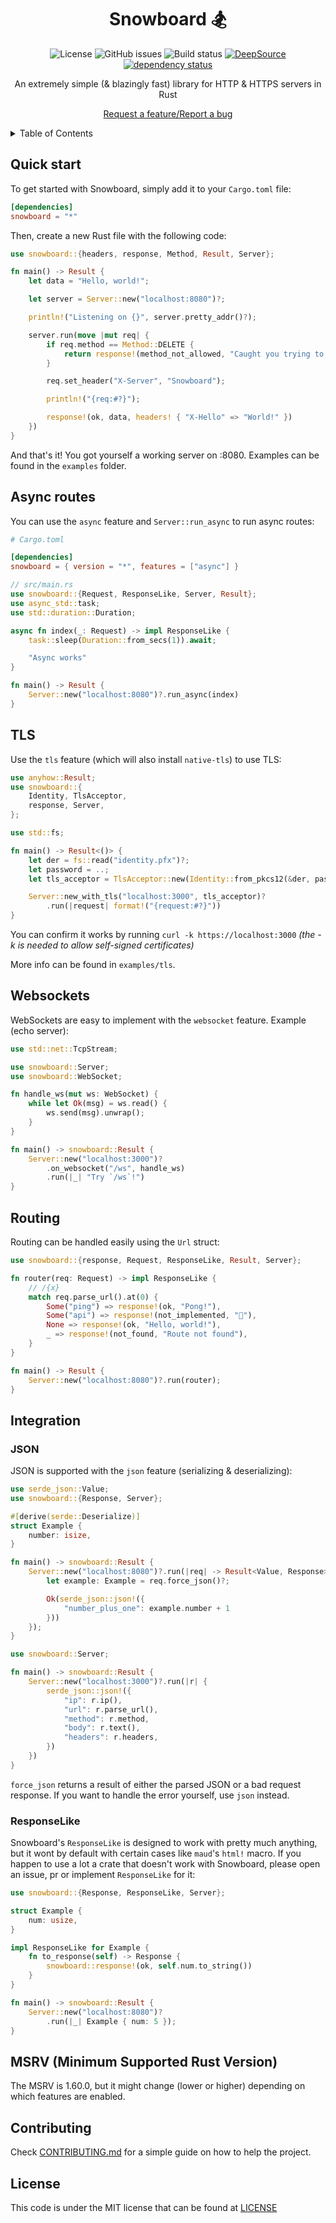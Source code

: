<div align="center">

# **Snowboard 🏂**

![License](https://img.shields.io/github/license/Brian3647/snowboard)
![GitHub issues](https://img.shields.io/github/issues/Brian3647/snowboard)
![Build status](https://img.shields.io/github/actions/workflow/status/Brian3647/snowboard/rust.yml)
[![DeepSource](https://app.deepsource.com/gh/Brian3647/snowboard.svg/?label=active+issues&show_trend=false)](https://app.deepsource.com/gh/Brian3647/snowboard/)
[![dependency status](https://deps.rs/repo/github/Brian3647/snowboard/status.svg)](https://deps.rs/repo/github/Brian3647/snowboard)

An extremely simple (& blazingly fast) library for HTTP & HTTPS servers in Rust

[Request a feature/Report a bug](https://github.com/Brian3647/snowboard/issues)

</div>

<details>
<summary>Table of Contents</summary>

1. [**Snowboard 🏂**](#snowboard-)
    1. [**Quick start**](#quick-start)
    2. [**Async routes**](#async-routes)
    3. [**TLS**](#tls)
    4. [**Websockets**](#websockets)
    5. [**Routing**](#routing)
    6. [**Integration**](#integration)
    7. [**MSRV (Minimum Supported Rust Version)**](#msrv-minimum-supported-rust-version)
    8. [**Contributing**](#contributing)
    9. [**License**](#license)

</details>

## **Quick start**

To get started with Snowboard, simply add it to your `Cargo.toml` file:

```toml
[dependencies]
snowboard = "*"
```

Then, create a new Rust file with the following code:

```rust
use snowboard::{headers, response, Method, Result, Server};

fn main() -> Result {
    let data = "Hello, world!";

    let server = Server::new("localhost:8080")?;

    println!("Listening on {}", server.pretty_addr()?);

    server.run(move |mut req| {
        if req.method == Method::DELETE {
            return response!(method_not_allowed, "Caught you trying to delete!");
        }

        req.set_header("X-Server", "Snowboard");

        println!("{req:#?}");

        response!(ok, data, headers! { "X-Hello" => "World!" })
    })
}
```

And that's it! You got yourself a working server on :8080. Examples can be found in the `examples` folder.

## **Async routes**

You can use the `async` feature and `Server::run_async` to run async routes:

```toml
# Cargo.toml

[dependencies]
snowboard = { version = "*", features = ["async"] }
```

```rust
// src/main.rs
use snowboard::{Request, ResponseLike, Server, Result};
use async_std::task;
use std::duration::Duration;

async fn index(_: Request) -> impl ResponseLike {
    task::sleep(Duration::from_secs(1)).await;

    "Async works"
}

fn main() -> Result {
    Server::new("localhost:8080")?.run_async(index)
}
```

## **TLS**

Use the `tls` feature (which will also install `native-tls`) to use TLS:

```rust
use anyhow::Result;
use snowboard::{
    Identity, TlsAcceptor,
    response, Server,
};

use std::fs;

fn main() -> Result<()> {
    let der = fs::read("identity.pfx")?;
    let password = ..;
    let tls_acceptor = TlsAcceptor::new(Identity::from_pkcs12(&der, password)?)?;

    Server::new_with_tls("localhost:3000", tls_acceptor)?
        .run(|request| format!("{request:#?}"))
}
```

You can confirm it works by running `curl -k https://localhost:3000` _(the -k is needed to allow self-signed certificates)_

More info can be found in `examples/tls`.

## **Websockets**

WebSockets are easy to implement with the `websocket` feature. Example (echo server):

```rust
use std::net::TcpStream;

use snowboard::Server;
use snowboard::WebSocket;

fn handle_ws(mut ws: WebSocket) {
    while let Ok(msg) = ws.read() {
        ws.send(msg).unwrap();
    }
}

fn main() -> snowboard::Result {
    Server::new("localhost:3000")?
        .on_websocket("/ws", handle_ws)
        .run(|_| "Try `/ws`!")
}
```

## **Routing**

Routing can be handled easily using the `Url` struct:

```rust
use snowboard::{response, Request, ResponseLike, Result, Server};

fn router(req: Request) -> impl ResponseLike {
    // /{x}
    match req.parse_url().at(0) {
        Some("ping") => response!(ok, "Pong!"),
        Some("api") => response!(not_implemented, "👀"),
        None => response!(ok, "Hello, world!"),
        _ => response!(not_found, "Route not found"),
    }
}

fn main() -> Result {
    Server::new("localhost:8080")?.run(router);
}
```

## **Integration**

### **JSON**

JSON is supported with the `json` feature (serializing & deserializing):

```rust
use serde_json::Value;
use snowboard::{Response, Server};

#[derive(serde::Deserialize)]
struct Example {
    number: isize,
}

fn main() -> snowboard::Result {
    Server::new("localhost:8080")?.run(|req| -> Result<Value, Response> {
        let example: Example = req.force_json()?;

        Ok(serde_json::json!({
            "number_plus_one": example.number + 1
        }))
    });
}
```

```rust
use snowboard::Server;

fn main() -> snowboard::Result {
	Server::new("localhost:3000")?.run(|r| {
		serde_json::json!({
			"ip": r.ip(),
			"url": r.parse_url(),
			"method": r.method,
			"body": r.text(),
			"headers": r.headers,
		})
	})
}
```

`force_json` returns a result of either the parsed JSON or a bad request response. If you want to handle the error yourself, use `json` instead.

### **ResponseLike**

Snowboard's `ResponseLike` is designed to work with pretty much anything, but it wont by default with certain cases like `maud`'s `html!` macro. If you happen to use a lot a crate that doesn't work with Snowboard, please open an issue, pr or implement `ResponseLike` for it:

```rust
use snowboard::{Response, ResponseLike, Server};

struct Example {
    num: usize,
}

impl ResponseLike for Example {
    fn to_response(self) -> Response {
        snowboard::response!(ok, self.num.to_string())
    }
}

fn main() -> snowboard::Result {
    Server::new("localhost:8080")?
        .run(|_| Example { num: 5 });
}
```

## **MSRV (Minimum Supported Rust Version)**

The MSRV is 1.60.0, but it might change (lower or higher) depending on which features are enabled.

## **Contributing**

Check [CONTRIBUTING.md](CONTRIBUTING.md) for a simple guide on how to help the project.

## **License**

This code is under the MIT license that can be found at [LICENSE](./LICENSE)
